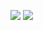 ![](http://github-profile-summary-cards.vercel.app/api/cards/profile-details?username=EugeneMorash&theme=solarized)
![](http://github-profile-summary-cards.vercel.app/api/cards/repos-per-language?username=EugeneMorash&theme=solarized)
